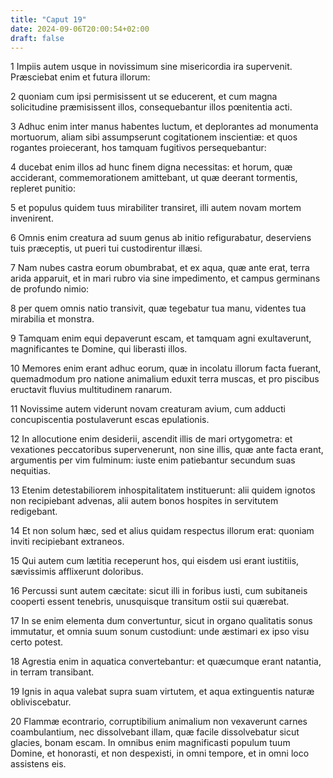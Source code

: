 ```yaml
---
title: "Caput 19"
date: 2024-09-06T20:00:54+02:00
draft: false
---
```



1 Impiis autem usque in novissimum sine misericordia ira supervenit. Præsciebat enim et futura illorum:

2 quoniam cum ipsi permisissent ut se educerent, et cum magna solicitudine præmisissent illos, consequebantur illos pœnitentia acti.

3 Adhuc enim inter manus habentes luctum, et deplorantes ad monumenta mortuorum, aliam sibi assumpserunt cogitationem inscientiæ: et quos rogantes proiecerant, hos tamquam fugitivos persequebantur:

4 ducebat enim illos ad hunc finem digna necessitas: et horum, quæ acciderant, commemorationem amittebant, ut quæ deerant tormentis, repleret punitio:

5 et populus quidem tuus mirabiliter transiret, illi autem novam mortem invenirent.

6 Omnis enim creatura ad suum genus ab initio refigurabatur, deserviens tuis præceptis, ut pueri tui custodirentur illæsi.

7 Nam nubes castra eorum obumbrabat, et ex aqua, quæ ante erat, terra arida apparuit, et in mari rubro via sine impedimento, et campus germinans de profundo nimio:

8 per quem omnis natio transivit, quæ tegebatur tua manu, videntes tua mirabilia et monstra.

9 Tamquam enim equi depaverunt escam, et tamquam agni exultaverunt, magnificantes te Domine, qui liberasti illos.

10 Memores enim erant adhuc eorum, quæ in incolatu illorum facta fuerant, quemadmodum pro natione animalium eduxit terra muscas, et pro piscibus eructavit fluvius multitudinem ranarum.

11 Novissime autem viderunt novam creaturam avium, cum adducti concupiscentia postulaverunt escas epulationis.

12 In allocutione enim desiderii, ascendit illis de mari ortygometra: et vexationes peccatoribus supervenerunt, non sine illis, quæ ante facta erant, argumentis per vim fulminum: iuste enim patiebantur secundum suas nequitias.

13 Etenim detestabiliorem inhospitalitatem instituerunt: alii quidem ignotos non recipiebant advenas, alii autem bonos hospites in servitutem redigebant.

14 Et non solum hæc, sed et alius quidam respectus illorum erat: quoniam inviti recipiebant extraneos.

15 Qui autem cum lætitia receperunt hos, qui eisdem usi erant iustitiis, sævissimis afflixerunt doloribus.

16 Percussi sunt autem cæcitate: sicut illi in foribus iusti, cum subitaneis cooperti essent tenebris, unusquisque transitum ostii sui quærebat.

17 In se enim elementa dum convertuntur, sicut in organo qualitatis sonus immutatur, et omnia suum sonum custodiunt: unde æstimari ex ipso visu certo potest.

18 Agrestia enim in aquatica convertebantur: et quæcumque erant natantia, in terram transibant.

19 Ignis in aqua valebat supra suam virtutem, et aqua extinguentis naturæ obliviscebatur.

20 Flammæ econtrario, corruptibilium animalium non vexaverunt carnes coambulantium, nec dissolvebant illam, quæ facile dissolvebatur sicut glacies, bonam escam. In omnibus enim magnificasti populum tuum Domine, et honorasti, et non despexisti, in omni tempore, et in omni loco assistens eis.

